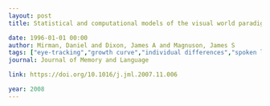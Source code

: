 ```yaml
---
layout: post
title: Statistical and computational models of the visual world paradigm - Growth curves and individual differences

date: 1996-01-01 00:00
author: Mirman, Daniel and Dixon, James A and Magnuson, James S
tags: ["eye-tracking","growth curve","individual differences","spoken language processing","statistics"]
journal: Journal of Memory and Language

link: https://doi.org/10.1016/j.jml.2007.11.006

year: 2008
---
```



